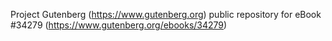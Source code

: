 Project Gutenberg (https://www.gutenberg.org) public repository for eBook #34279 (https://www.gutenberg.org/ebooks/34279)
